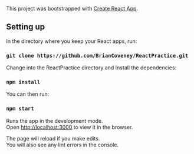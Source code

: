 This project was bootstrapped with [Create React App](https://github.com/facebook/create-react-app).

## Setting up


In the directory where you keep your React apps, run:

### `git clone https://github.com/BrianCoveney/ReactPractice.git`

Change into the ReactPractice directory and Install the dependencies:

### `npm install`

You can then run:

### `npm start`

Runs the app in the development mode.<br>
Open [http://localhost:3000](http://localhost:3000) to view it in the browser.

The page will reload if you make edits.<br>
You will also see any lint errors in the console.

